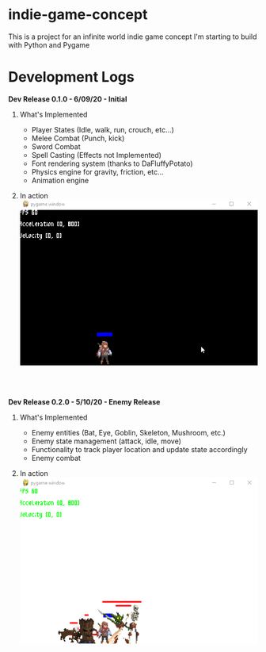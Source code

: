 # indie-game-concept
This is a project for an infinite world indie game concept I'm starting to build with Python and Pygame

# Development Logs
__Dev Release 0.1.0 - 6/09/20 - Initial__

1. What's Implemented
    - Player States (Idle, walk, run, crouch, etc...)
    - Melee Combat (Punch, kick)
    - Sword Combat
    - Spell Casting (Effects not Implemented)
    - Font rendering system (thanks to DaFluffyPotato)
    - Physics engine for gravity, friction, etc...
    - Animation engine

2. In action <br />
![SRC](snapshots/dev_release_1.gif)

<br />
<br />

__Dev Release 0.2.0 - 5/10/20 - Enemy Release__

1. What's Implemented
    - Enemy entities (Bat, Eye, Goblin, Skeleton, Mushroom, etc.)
    - Enemy state management (attack, idle, move)
    - Functionality to track player location and update state accordingly
    - Enemy combat

2. In action <br />
![SRC](snapshots/dev_release_2.gif)
